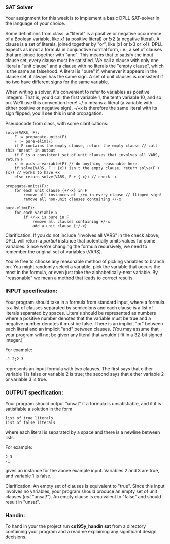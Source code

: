 
### SAT Solver 

Your assignment for this week is to implement a basic DPLL SAT-solver in 
the language of your choice. 

Some definitions from class: a "literal" is a positive or negative occurrence
of a Boolean variable, like x1 (a positive literal) or !x2 (a negative
literal). A clause is a set of literals, joined together by "or", like (x1 or
!x3 or x4). DPLL expects as input a  formula in conjunctive normal form, i.e.,
a set of clauses  that are joined together with "and". This means that to
satisfy the input clause set, every clause must be satisfied. We call a clause
with only one literal a "unit clause" and a clause with no literals the "empty
clause", which is the same as falsehood. A literal is "pure" if, whenever it
appears in the clause set, it always has the same sign. A set of unit clauses is
consistent if no two have different signs for the same variable.

When writing a solver, it's convenient to refer to variables as positive
integers. That is, you'd call the first variable 1, the tenth variable 10, and
so on. We'll use this convention here! +/-x means a literal (a variable with
either positive or negative sign). -/+x is therefore the same literal with its
sign flipped; you'll see this in unit propagation.

Pseudocode from class, with some clarifications:

	solve(VARS, F):
		F := propagate-units(F)
		F := pure-elim(F)
		if F contains the empty clause, return the empty clause // call this "unsat" in output
		if F is a consistent set of unit clauses that involves all VARS, return F
		x := pick-a-variable(F) // do anything reasonable here
		if solve(VARS, F + {x}) isn't the empty clause, return solve(F + {x}) // works to have +x
		else return solve(VARS, F + {-x}) // check -x

	propagate-units(F):
		for each unit clause {+/-x} in F
			remove all instances of -/+x in every clause // flipped sign!
			remove all non-unit clauses containing +/-x

	pure-elim(F):	
		for each variable x
			if +/-x is pure in F
				remove all clauses containing +/-x
				add a unit clause {+/-x}

Clarification: If you do not include "involves all VARS" in the check above,
DPLL will return a *partial* instance that potentially omits values for some
variables. Since we're changing the formula recursively, we need to remember
the original set of variables (VARS).

You're free to choose any reasonable method of picking variables to branch on.
You might randomly select a variable, pick the variable that occurs the most
in the formula, or even just take the alphabetically-next variable. By
"reasonable" we mean a method that leads to correct results.

### INPUT specification: 
Your program should take in a formula from standard input, where a formula 
is a list of clauses separated by semicolons and each clause is a list of 
literals separated by spaces. Literals should be represented as numbers where
a positive number denotes that the variable must be true and a negative 
number denotes it must be false. There is an implicit "or" between each literal and an 
implicit "and" between clauses. (You may assume that your program will not 
be given any literal that wouldn't fit in a 32-bit signed integer.)

For example: 

	-1 2;2 3

represents an input formula with two clauses. The first says that either
variable 1 is false or variable 2 is true; the second says that either
variable 2 or variable 3 is true.

### OUTPUT specification:
Your program should output "unsat" if a formula is unsatisfiable, and if it is 
satisfiable a solution in the form

	list of true literals
	list of false literals

where each literal is separated by a space and there is a newline between lists.

For example:

	2 3
	-1

gives an instance for the above example input. Variables 2 and 3 are true, and variable 1 is false.

Clarification: An empty set of clauses is equivalent to "true". Since this
input involves no variables, your program should produce an empty set of unit
clauses (*not* "unsat!"). An empty clause is equivalent to "false" and
should result in "unsat".

### Handin:
To hand in your the project run __cs195y_handin sat__ from a directory containing 
your program and a readme explaining any significant design decisions.


